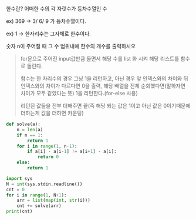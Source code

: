 한수란? 어떠한 수의 각 자릿수가 등차수열인 수

ex) 369 -> 3/ 6/ 9 가 등차수열이다. 

ex) 1 -> 한자리수는 그자체로 한수이다.



숫자 n이 주어질 때 그 수 범위내에 한수의 개수를 출력하시오





> for문으로 주어진 input값만큼 돌면서 해당 수를 list 화 시켜 해당 리스트를 함수로 돌린다.
>
> 함수는 한 자리수의 경우 그냥 1을 리턴하고, 아닌 경우 앞 인덱스와의 차이와 뒤 인덱스와의 차이가 다르다면 0을 출력, 해당 배열을 전체 순회했다면(말하자면 차이가 모두 같았다는 뜻) 1을 리턴한다.(for-else 사용)
>
> 리턴된 값들을 전부 더해주면 끝(즉 해당 되는 값은 1이고 아닌 값은 0이기때문에 더하는게 값을 더하면 카운팅)

```python
def solve(a):
    n = len(a)
    if n == 1:
        return 1
    for i in range(1, n-1):
        if a[i] - a[i-1] != a[i+1] - a[i]:
            return 0
    else:
        return 1

import sys
N = int(sys.stdin.readline())
cnt = 0
for i in range(1, N+1):
    arr = list(map(int, str(i)))
    cnt += solve(arr)
print(cnt)
```

